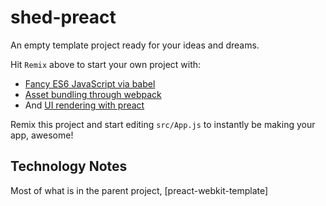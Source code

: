 shed-preact
===========

An empty template project ready for your ideas and dreams.

Hit `Remix` above to start your own project with:

- [Fancy ES6 JavaScript via babel](https://babeljs.io/)
- [Asset bundling through webpack](https://webpack.js.org/)
- And [UI rendering with preact](https://preactjs.com/)

Remix this project and start editing `src/App.js` to instantly be making your app, awesome!

Technology Notes
----------------

Most of what is in the parent project, [preact-webkit-template]

